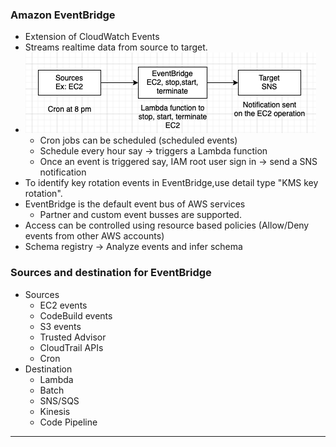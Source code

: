 
### Amazon EventBridge

- Extension of CloudWatch Events
- Streams realtime data from source to target.
- ![eventbridge.png](Attachments/eventbridge.png)
	- Cron jobs can be scheduled (scheduled events)
	- Schedule every hour say -> triggers a Lambda function
	- Once an event is triggered say, IAM root user sign in -> send a SNS notification
- To identify key rotation events in EventBridge,use detail type "KMS key rotation".
- EventBridge is the default event bus of AWS services
	- Partner and custom event busses are supported.
- Access can be controlled using resource based policies (Allow/Deny events from other AWS accounts)
- Schema registry -> Analyze events and infer schema

### Sources and destination for EventBridge

- Sources
	- EC2 events
	- CodeBuild events
	- S3 events
	- Trusted Advisor
	- CloudTrail APIs
	- Cron
- Destination
	- Lambda
	- Batch
	- SNS/SQS
	- Kinesis
	- Code Pipeline


---
